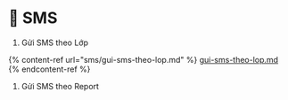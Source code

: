 # 📳 SMS

1. Gửi SMS theo Lớp

{% content-ref url="sms/gui-sms-theo-lop.md" %}
[gui-sms-theo-lop.md](sms/gui-sms-theo-lop.md)
{% endcontent-ref %}

1. Gửi SMS theo Report
